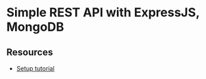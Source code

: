 # Simple REST API with ExpressJS, MongoDB

## Resources

- [Setup tutorial](https://zellwk.com/blog/crud-express-mongodb/)
